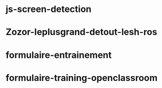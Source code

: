 # js-screen-detection
# Zozor-leplusgrand-detout-lesh-ros
# formulaire-entrainement
# formulaire-training-openclassroom
